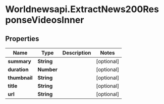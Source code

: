 # Worldnewsapi.ExtractNews200ResponseVideosInner

## Properties

Name | Type | Description | Notes
------------ | ------------- | ------------- | -------------
**summary** | **String** |  | [optional] 
**duration** | **Number** |  | [optional] 
**thumbnail** | **String** |  | [optional] 
**title** | **String** |  | [optional] 
**url** | **String** |  | [optional] 


